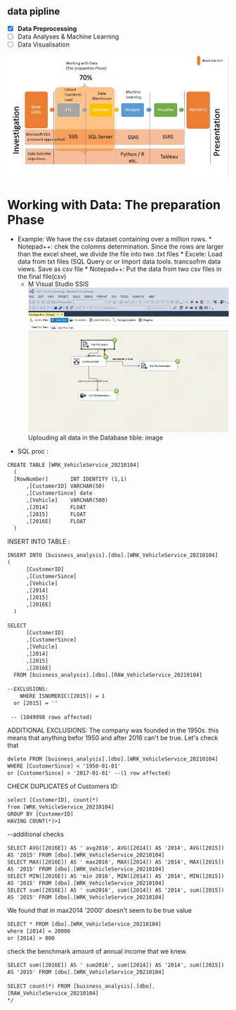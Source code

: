 ##  data pipline 
- [x] **Data Preprocessing** 
- [ ]  Data Analyses & Machine Learning
- [ ]  Data Visualisation 

![PreparationPhase.jpg](https://github.com/mazhur7/Data_Preprocessing/blob/master/PreparationPhase.jpg)
# Working with Data: The preparation Phase
- Example: We have the csv dataset  containing over a million rows.
      * Notepad++: chek the colomns determination. Since the rows are larger than the excel sheet, we divide the file into two .txt files 
      * Excele: Load data from txt files (SQL Query or or Import data tools. trancsofrm data views. Save as csv file
      * Notepad++: Put the data from two csv files in the final file(csv)
   * M Visual Studio SSIS 
   ![SSIS_DataFlow.png](https://github.com/mazhur7/Data_Preprocessing/blob/master/SSIS_DataFlow.png)
Uplouding all data in the  Database tible:
image


* SQL proc :

```
CREATE TABLE [WRK_VehicleService_20210104]
  (
  [RowNumber]		INT IDENTITY (1,1)
	  ,[CustomerID]	VARCHAR(50)
      ,[CustomerSince] date
      ,[Vehicle]	VARCHAR(500)
      ,[2014]		FLOAT
      ,[2015]		FLOAT
      ,[2016E]		FLOAT
  )
```
INSERT INTO TABLE :
```
INSERT INTO [buisness_analysis].[dbo].[WRK_VehicleService_20210104]
(    
      [CustomerID]
      ,[CustomerSince]
      ,[Vehicle]
      ,[2014]
      ,[2015]
      ,[2016E]
  )

SELECT 
      [CustomerID]
      ,[CustomerSince]
      ,[Vehicle]
      ,[2014]
      ,[2015]
      ,[2016E]
  FROM [buisness_analysis].[dbo].[RAW_VehicleService_20210104]
  
--EXCLUSIONS:
    WHERE ISNUMERIC([2015]) = 1
  or [2015] = ''
  
 -- (1049998 rows affected) 
 ```
ADDITIONAL EXCLUSIONS:
  The company was founded in the 1950s.  this means that anything befor 1950 and after 2016 can't be true.  Let's check that
  ```
  delete FROM [buisness_analysis].[dbo].[WRK_VehicleService_20210104]
  WHERE [CustomerSince] < '1950-01-01'
  or [CustomerSince] > '2017-01-01' --(1 row affected)
  ```
  
  CHECK DUPLICATES of Customers ID:
  ```
  select [CustomerID], count(*) 
  from [WRK_VehicleService_20210104]
  GROUP BY [CustomerID]
  HAVING COUNT(*)>1

  ```
  
  --additional checks
  ```
SELECT AVG([2016E]) AS ' avg2016', AVG([2014]) AS '2014', AVG([2015]) AS '2015' FROM [dbo].[WRK_VehicleService_20210104]
SELECT MAX([2016E]) AS ' max2016', MAX([2014]) AS '2014', MAX([2015]) AS '2015' FROM [dbo].[WRK_VehicleService_20210104]
SELECT MIN([2016E]) AS 'min 2016', MIN([2014]) AS '2014', MIN([2015]) AS '2015' FROM [dbo].[WRK_VehicleService_20210104]
SELECT sum([2016E]) AS ' sum2016', sum([2014]) AS '2014', sum([2015]) AS '2015' FROM [dbo].[WRK_VehicleService_20210104]
```
We found that in max2014 '2000' doesn't seem to be true value
```
SELECT * FROM [dbo].[WRK_VehicleService_20210104]
where [2014] = 20000
or [2014] > 800
```
check the benchmark amount of annual income that we knew.
```
SELECT sum([2016E]) AS ' sum2016', sum([2014]) AS '2014', sum([2015]) AS '2015' FROM [dbo].[WRK_VehicleService_20210104]

SELECT count(*) FROM [buisness_analysis].[dbo].[RAW_VehicleService_20210104]
*/
```
  
